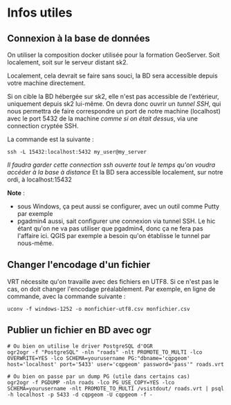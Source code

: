 # Infos utiles

## Connexion à la base de données

On utiliser la composition docker utilisée pour la formation GeoServer. Soit localement, soit sur le serveur distant sk2.

Localement, cela devrait se faire sans souci, la BD sera accessible depuis votre machine directement.

Si on cible la BD hébergée sur sk2, elle n'est pas accessible de l'extérieur, uniquement depuis sk2 lui-même. On devra donc ouvrir un *tunnel SSH*, qui nous permettra de faire correspondre un port de notre machine (localhost) avec le port 5432 de la machine *comme si on était dessus*, via une connection cryptée SSH.

La commande est la suivante :
```
ssh -L 15432:localhost:5432 my_user@my_server
```
*Il faudra garder cette connection ssh ouverte tout le temps qu'on voudra accéder à la base à distance*
Et la BD sera accessible localement, sur notre ordi, à localhost:15432

**Note** :
- sous Windows, ça peut aussi se configurer, avec un outil comme Putty par exemple
- pgadmin4 aussi, sait configurer une connexion via tunnel SSH. Le hic étant qu'on ne va pas utiliser que pgadmin4, donc ça ne fera pas l'affaire ici. QGIS par exemple a besoin qu'on établisse le tunnel par nous-même.


## Changer l'encodage d'un fichier
VRT nécessite qu'on travaille avec des fichiers en UTF8. Si ce n'est pas le cas, on doit changer l'encodage préalablement. Par exemple, en ligne de commande, avec la commande suivante :
```
uconv -f windows-1252 -o monfichier-utf8.csv monfichier.csv
```

## Publier un fichier en BD avec ogr
```
# Ou bien on utilise le driver PostgreSQL d'OGR
ogr2ogr -f "PostgreSQL" -nln "roads" -nlt PROMOTE_TO_MULTI -lco OVERWRITE=YES -lco SCHEMA=yourusername PG:"dbname='cqpgeom' host='localhost' port='5433' user='cqpgeom' password='pass'" roads.vrt

# Ou bien on passe par un dump PG (utile dans certains cas)
ogr2ogr -f PGDUMP -nln roads -lco PG_USE_COPY=YES -lco SCHEMA=yourusername -nlt PROMOTE_TO_MULTI /vsistdout/ roads.vrt | psql -h localhost -p 5433 -d cqpgeom -U cqpgeom -f -
```
